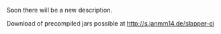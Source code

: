 Soon there will be a new description.

Download of precompiled jars possible at http://s.janmm14.de/slapper-ci
